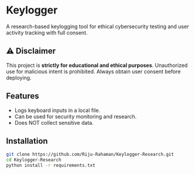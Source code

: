 # Keylogger
A research-based keylogging tool for ethical cybersecurity testing and user activity tracking with full consent.

## ⚠ Disclaimer
This project is **strictly for educational and ethical purposes**. Unauthorized use for malicious intent is prohibited. Always obtain user consent before deploying.

## Features
- Logs keyboard inputs in a local file.
- Can be used for security monitoring and research.
- Does NOT collect sensitive data.

## Installation
```bash
git clone https://github.com/Riju-Rahaman/Keylogger-Research.git
cd Keylogger-Research
python install -r requirements.txt

